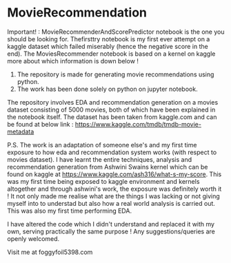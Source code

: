 # MovieRecommendation

Important! : MovieRecommenderAndScorePredictor notebook is the one you should be looking for. Thefirsttry notebook is my first ever attempt on a kaggle dataset which failed miserably (hence the negative score in the end). The MoviesRecommender notebook is based on a kernel on kaggle more about which information is down below !


1. The repository is made for generating movie recommendations using python.
2. The work has been done solely on python on jupyter notebook.

The repository involves EDA and recommendation generation on a movies dataset consisting of 5000 movies, both of which have been explained in the notebook itself.
The dataset has been taken from kaggle.com and can be found at below link :
https://www.kaggle.com/tmdb/tmdb-movie-metadata



P.S. The work is an adaptation of someone else's and my first time exposure to how eda and recommendation system works (with respect to movies dataset). I have learnt the entire techniques, analysis and recommendation generation from Ashwini Swains kernel which can be found on kaggle at https://www.kaggle.com/ash316/what-s-my-score. This was my first time being exposed to kaggle environment and kernels altogether and through ashwini's work, the exposure was definitely worth it ! It not only made me realise what are the things I was lacking or not giving myself into to understad but also how a real world analysis is carried out. This was also my first time performing EDA.

I have altered the code which I didn't understand and replaced it with my own, serving practically the same purpose !
Any suggestions/queries are openly welcomed. 





Visit me at foggyfoil5398.com
